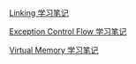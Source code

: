 [Linking 学习笔记](../2020/05/computer-systems-linking.md)

[Exception Control Flow 学习笔记](../2020/05/computer-systems-ecf.md)

[Virtual Memory 学习笔记](../2020/06/computer-systems-vm.md)